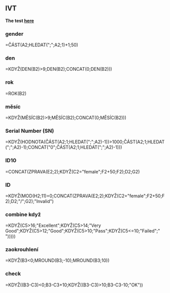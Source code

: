 ## IVT

<b>The test <a href="https://youtu.be/j5a0jTc9S10" target="_blank">here</a></b>

### gender

=ČÁST(A2;HLEDAT(";";A2;1)+1;50)

### den

=KDYŽ(DEN(B2)>9;DEN(B2);CONCAT(0;DEN(B2)))

### rok

=ROK(B2)

### měsíc

=KDYŽ(MĚSÍC(B2)>9;MĚSÍC(B2);CONCAT(0;MĚSÍC(B2)))

### Serial Number (SN)

=KDYŽ(HODNOTA(ČÁST(A2;1;HLEDAT(";";A2)-1))>1000;ČÁST(A2;1;HLEDAT(";";A2)-1);CONCAT("0";ČÁST(A2;1;HLEDAT(";";A2)-1)))

### ID10

=CONCAT(ZPRAVA(E2;2);KDYŽ(C2="female";F2+50;F2);D2;G2)

### ID

=KDYŽ(MOD(H2;11)=0;CONCAT(ZPRAVA(E2;2);KDYŽ(C2="female";F2+50;F2);D2;"/";G2);"Invalid")

### combine když

=KDYŽ(C5>16;"Excellent";KDYŽ(C5>14;"Very Good";KDYŽ(C5>12;"Good";KDYŽ(C5>10;"Pass";KDYŽ(C5<=10;"Failed";" ")))))

### zaokrouhlení

=KDYŽ(B3<0;MROUND(B3;-10);MROUND(B3;10))

### check

=KDYŽ((B3-C3)<0;B3-C3+10;KDYŽ((B3-C3)>10;B3-C3-10;"OK"))

